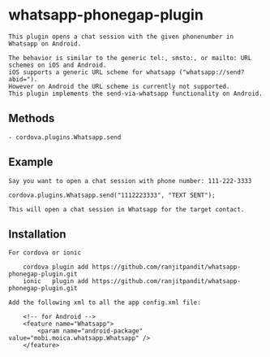 whatsapp-phonegap-plugin
========================
    This plugin opens a chat session with the given phonenumber in Whatsapp on Android.

    The behavior is similar to the generic tel:, smsto:, or mailto: URL schemes on iOS and Android.
    iOS supports a generic URL scheme for whatsapp ("whatsapp://send?abid=").
    However on Android the URL scheme is currently not supported.
    This plugin implements the send-via-whatsapp functionality on Android.


Methods
-------

    - cordova.plugins.Whatsapp.send

Example
-------
    Say you want to open a chat session with phone number: 111-222-3333

    cordova.plugins.Whatsapp.send("1112223333", "TEXT SENT");

    This will open a chat session in Whatsapp for the target contact.

Installation
------------

    For cordova or ionic

        cordova plugin add https://github.com/ranjitpandit/whatsapp-phonegap-plugin.git
        ionic   plugin add https://github.com/ranjitpandit/whatsapp-phonegap-plugin.git

    Add the following xml to all the app config.xml file:

        <!-- for Android -->
        <feature name="Whatsapp">
            <param name="android-package" value="mobi.moica.whatsapp.Whatsapp" />
        </feature>
